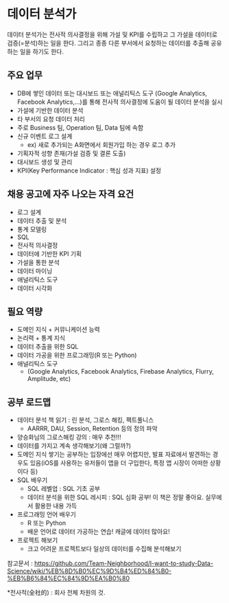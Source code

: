 # 데이터 분석가


데이터 분석가는 전사적 의사결정을 위해 가설 및 KPI를 수립하고 그 가설을 데이터로 검증(=분석)하는 일을 한다. 그리고 종종 다른 부서에서 요청하는 데이터를 추출해 공유하는 일을 하기도 한다.

## 주요 업무
- DB에 쌓인 데이터 또는 대시보드 또는 애널리틱스 도구 (Google Analytics, Facebook Analytics,...)를 통해 전사적 의사결정에 도움이 될 데이터 분석을 실시
- 가설에 기반한 데이터 분석
- 타 부서의 요청 데이터 처리
- 주로 Business 팀, Operation 팀, Data 팀에 속함
- 신규 이벤트 로그 설계
  - ex) 새로 추가되는 A화면에서 회원가입 하는 경우 로그 추가
- 기획자적 성향 존재(가설 검증 및 결론 도출)
- 대시보드 생성 및 관리
- KPI(Key Performance Indicator : 핵심 성과 지표) 설정



## 채용 공고에 자주 나오는 자격 요건
- 로그 설계
- 데이터 추출 및 분석
- 통계 모델링
- SQL
- 전사적 의사결정 
- 데이터에 기반한 KPI 기획
- 가설을 통한 분석
- 데이터 마이닝
- 애널리틱스 도구
- 데이터 시각화


## 필요 역량
- 도메인 지식 + 커뮤니케이션 능력
- 논리력 + 통계 지식
- 데이터 추출을 위한 SQL
- 데이터 가공을 위한 프로그래밍(R 또는 Python)
- 애널리틱스 도구
  - (Google Analytics, Facebook Analytics, Firebase Analytics, Flurry, Amplitude, etc)


## 공부 로드맵
- 데이터 분석 책 읽기 : 린 분석, 그로스 해킹, 팩트풀니스
  - AARRR, DAU, Session, Retention 등의 정의 파악
- 양승화님의 그로스해킹 강의 : 매우 추천!!!
- 데이터를 가지고 계속 생각해보기(왜 그럴까?)
- 도메인 지식 쌓기는 공부하는 입장에선 매우 어렵지만, 발표 자료에서 발견하는 경우도 있음(iOS를 사용하는 유저들이 앱을 더 구입한다, 특정 앱 시장이 어떠한 상황이다 등)
- SQL 배우기
  - SQL 레벨업 : SQL 기초 공부
  - 데이터 분석을 위한 SQL 레시피 : SQL 심화 공부! 이 책은 정말 좋아요. 실무에서 활용한 내용 가득
- 프로그래밍 언어 배우기
  - R 또는 Python
  - 배운 언어로 데이터 가공하는 연습! 캐글에 데이터 많아요!
- 프로젝트 해보기
  - 크고 어려운 프로젝트보다 일상의 데이터를 수집해 분석해보기

참고문서 : https://github.com/Team-Neighborhood/I-want-to-study-Data-Science/wiki/%EB%8D%B0%EC%9D%B4%ED%84%B0-%EB%B6%84%EC%84%9D%EA%B0%80


*전사적(全社的) : 회사 전체 차원의 것.
